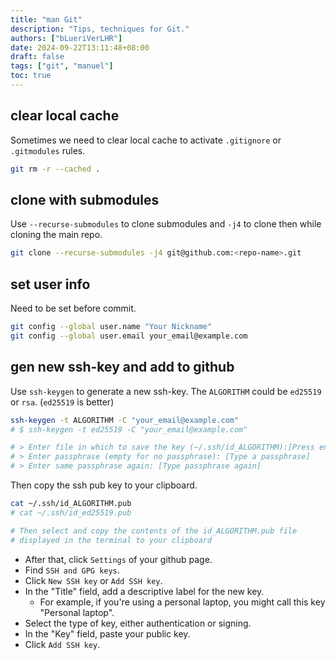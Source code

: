 ```yaml
---
title: "man Git"
description: "Tips, techniques for Git."
authors: ["bLueriVerLHR"]
date: 2024-09-22T13:11:48+08:00
draft: false
tags: ["git", "manuel"]
toc: true
---
```


## clear local cache

Sometimes we need to clear local cache to activate `.gitignore` or `.gitmodules` rules.

``` bash
git rm -r --cached .
```

## clone with submodules

Use `--recurse-submodules` to clone submodules and `-j4` to clone then while cloning the main repo.

``` bash
git clone --recurse-submodules -j4 git@github.com:<repo-name>.git
```

## set user info

Need to be set before commit.

``` bash
git config --global user.name "Your Nickname"
git config --global user.email your_email@example.com
```

## gen new ssh-key and add to github

Use `ssh-keygen` to generate a new ssh-key. The `ALGORITHM` could be `ed25519` or `rsa`. (`ed25519` is better)

``` bash
ssh-keygen -t ALGORITHM -C "your_email@example.com"
# $ ssh-keygen -t ed25519 -C "your_email@example.com"

# > Enter file in which to save the key (~/.ssh/id_ALGORITHM):[Press enter]
# > Enter passphrase (empty for no passphrase): [Type a passphrase]
# > Enter same passphrase again: [Type passphrase again]
```

Then copy the ssh pub key to your clipboard.

``` bash
cat ~/.ssh/id_ALGORITHM.pub
# cat ~/.ssh/id_ed25519.pub

# Then select and copy the contents of the id_ALGORITHM.pub file
# displayed in the terminal to your clipboard
```

- After that, click `Settings` of your github page.
- Find `SSH and GPG keys`.
- Click `New SSH key` or `Add SSH key`.
- In the "Title" field, add a descriptive label for the new key.
  - For example, if you're using a personal laptop, you might call this key "Personal laptop".
- Select the type of key, either authentication or signing.
- In the "Key" field, paste your public key.
- Click `Add SSH key`.